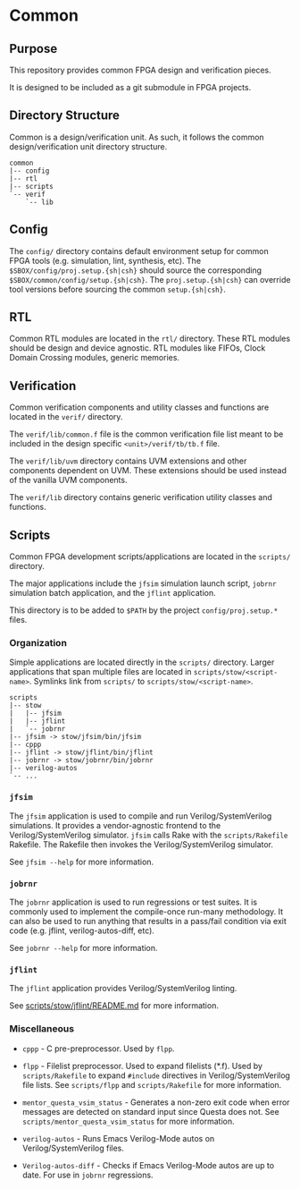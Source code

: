 # Common

## Purpose

This repository provides common FPGA design and verification pieces.

It is designed to be included as a git submodule in FPGA projects.

## Directory Structure

Common is a design/verification unit.  As such, it follows the common
design/verification unit directory structure.

    common
    |-- config
    |-- rtl
    |-- scripts
    `-- verif
        `-- lib

## Config

The `config/` directory contains default environment setup for common FPGA
tools (e.g. simulation, lint, synthesis, etc).  The
`$SBOX/config/proj.setup.{sh|csh}` should source the corresponding
`$SBOX/common/config/setup.{sh|csh}`.  The `proj.setup.{sh|csh}` can override
tool versions before sourcing the common `setup.{sh|csh}`.

## RTL

Common RTL modules are located in the `rtl/` directory.  These RTL modules should be
design and device agnostic. RTL modules like FIFOs,
Clock Domain Crossing modules, generic memories.

## Verification

Common verification components and utility classes and functions are located in
the `verif/` directory.

The `verif/lib/common.f` file is the common verification file list meant to be
included in the design specific `<unit>/verif/tb/tb.f` file.

The `verif/lib/uvm` directory contains UVM extensions and other components
dependent on UVM.  These extensions should be used instead of the vanilla UVM
components.

The `verif/lib` directory contains generic verification utility classes and
functions.

## Scripts

Common FPGA development scripts/applications are located in the `scripts/`
directory.

The major applications include the `jfsim` simulation launch script, `jobrnr`
simulation batch application, and the `jflint` application.

This directory is to be added to `$PATH` by the project `config/proj.setup.*`
files.

### Organization

Simple applications are located directly in the `scripts/` directory.  Larger
applications that span multiple files are located in
`scripts/stow/<script-name>`.  Symlinks link from `scripts/` to
`scripts/stow/<script-name>`.

    scripts
    |-- stow
    |   |-- jfsim
    |   |-- jflint
    |   `-- jobrnr
    |-- jfsim -> stow/jfsim/bin/jfsim
    |-- cppp
    |-- jflint -> stow/jflint/bin/jflint
    |-- jobrnr -> stow/jobrnr/bin/jobrnr
    |-- verilog-autos
    `-- ...

### `jfsim`

The `jfsim` application is used to compile and run Verilog/SystemVerilog
simulations.  It provides a vendor-agnostic frontend to the
Verilog/SystemVerilog simulator.  `jfsim` calls Rake with the
`scripts/Rakefile` Rakefile.  The Rakefile then invokes the
Verilog/SystemVerilog simulator.

See `jfsim --help` for more information.

### `jobrnr`

The `jobrnr` application is used to run regressions or test suites.  It is
commonly used to implement the compile-once run-many methodology.  It can also
be used to run anything that results in a pass/fail condition via exit code
(e.g. jflint, verilog-autos-diff, etc).

See `jobrnr --help` for more information.

### `jflint`

The `jflint` application provides Verilog/SystemVerilog linting.

See [scripts/stow/jflint/README.md](scripts/stow/jflint/README.md) for more information.

### Miscellaneous

* `cppp` - C pre-preprocessor.  Used by `flpp`.

* `flpp` - Filelist preprocessor.  Used to expand filelists (*.f).  Used by
  `scripts/Rakefile` to expand `#include` directives in Verilog/SystemVerilog
  file lists.  See `scripts/flpp` and `scripts/Rakefile` for more information.

* `mentor_questa_vsim_status` - Generates a non-zero exit code when error
  messages are detected on standard input since Questa does not.  See
  `scripts/mentor_questa_vsim_status` for more information.

* `verilog-autos` - Runs Emacs Verilog-Mode autos on Verilog/SystemVerilog files.

* `Verilog-autos-diff` - Checks if Emacs Verilog-Mode autos are up to date.
  For use in `jobrnr` regressions.
